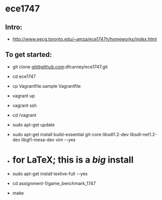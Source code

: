 ece1747
===

Intro:
---
- http://www.eecg.toronto.edu/~amza/ece1747h/homeworks/index.html


To get started:
---
- git clone git@github.com:dfcarney/ece1747.git
- cd ece1747
- cp Vagrantfile.sample Vagrantfile
- vagrant up
- vagrant ssh
- cd /vagrant
- sudo apt-get update
- sudo apt-get install build-essential git-core libsdl1.2-dev libsdl-net1.2-dev libgl1-mesa-dev vim --yes

- # for LaTeX; this is a *big* install
- sudo apt-get install texlive-full --yes

- cd assignment-1/game\_benchmark\_1747

- make

